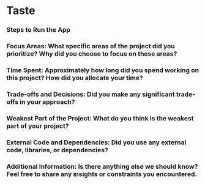 # Taste

### Steps to Run the App

### Focus Areas: What specific areas of the project did you prioritize? Why did you choose to focus on these areas?

### Time Spent: Approximately how long did you spend working on this project? How did you allocate your time?

### Trade-offs and Decisions: Did you make any significant trade-offs in your approach?

### Weakest Part of the Project: What do you think is the weakest part of your project?

### External Code and Dependencies: Did you use any external code, libraries, or dependencies?

### Additional Information: Is there anything else we should know? Feel free to share any insights or constraints you encountered.
